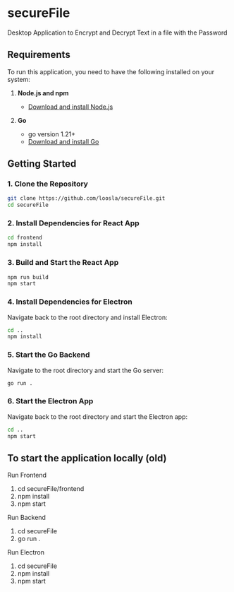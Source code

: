 # secureFile

Desktop Application to Encrypt and Decrypt Text in a file with the Password

## Requirements

To run this application, you need to have the following installed on your system:

1. **Node.js and npm**

   - [Download and install Node.js](https://nodejs.org/)

2. **Go**
   - go version 1.21+
   - [Download and install Go](https://golang.org/dl/)

## Getting Started

### 1. Clone the Repository

```bash
git clone https://github.com/loosla/secureFile.git
cd secureFile
```

### 2. Install Dependencies for React App

```bash
cd frontend
npm install
```

### 3. Build and Start the React App

```bash
npm run build
npm start
```

### 4. Install Dependencies for Electron

Navigate back to the root directory and install Electron:

```bash
cd ..
npm install
```

### 5. Start the Go Backend

Navigate to the root directory and start the Go server:

```bash
go run .
```

### 6. Start the Electron App

Navigate back to the root directory and start the Electron app:

```bash
cd ..
npm start
```

## To start the application locally (old)

Run Frontend

1. cd secureFile/frontend
1. npm install
1. npm start

Run Backend

1. cd secureFile
1. go run .

Run Electron

1. cd secureFile
1. npm install
1. npm start
